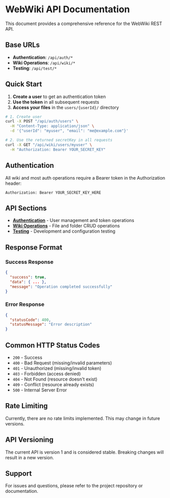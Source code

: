 # WebWiki API Documentation

This document provides a comprehensive reference for the WebWiki REST API.

## Base URLs

- **Authentication**: `/api/auth/*`
- **Wiki Operations**: `/api/wiki/*`
- **Testing**: `/api/test/*`

## Quick Start

1. **Create a user** to get an authentication token
2. **Use the token** in all subsequent requests
3. **Access your files** in the `users/{userId}/` directory

```bash
# 1. Create user
curl -X POST "/api/auth/users" \
  -H "Content-Type: application/json" \
  -d '{"userId": "myuser", "email": "me@example.com"}'

# 2. Use the returned secretKey in all requests
curl -X GET "/api/wiki/users/myuser" \
  -H "Authorization: Bearer YOUR_SECRET_KEY"
```

## Authentication

All wiki and most auth operations require a Bearer token in the Authorization header:

```
Authorization: Bearer YOUR_SECRET_KEY_HERE
```

## API Sections

- [**Authentication**](./authentication.md) - User management and token operations
- [**Wiki Operations**](./wiki.md) - File and folder CRUD operations
- [**Testing**](./testing.md) - Development and configuration testing

## Response Format

### Success Response
```json
{
  "success": true,
  "data": { ... },
  "message": "Operation completed successfully"
}
```

### Error Response
```json
{
  "statusCode": 400,
  "statusMessage": "Error description"
}
```

## Common HTTP Status Codes

- `200` - Success
- `400` - Bad Request (missing/invalid parameters)
- `401` - Unauthorized (missing/invalid token)
- `403` - Forbidden (access denied)
- `404` - Not Found (resource doesn't exist)
- `409` - Conflict (resource already exists)
- `500` - Internal Server Error

## Rate Limiting

Currently, there are no rate limits implemented. This may change in future versions.

## API Versioning

The current API is version 1 and is considered stable. Breaking changes will result in a new version.

## Support

For issues and questions, please refer to the project repository or documentation.